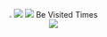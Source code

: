 <p align="center"> 
  <img src="https://tseshongfeeshur.github.io/image/favicon.png" style="zoom: 25%;" />
  <img src="https://readme-typing-svg.demolab.com/?lines=Welcome+to+Ryan璃黯’s+GitHub;An+Interesting+atomic+nucleu&color=7E2065&center=true&font=Montserrat" />
  <img src="https://github-readme-activity-graph.cyclic.app/graph?username=tseshongfeeshur&bg_color=ffffff&color=7E2065&line=7E2065&custom_title=Ryan璃黯’s+GitHub+Activities" />
  Be Visited Times<br>
  <img src="https://profile-counter.glitch.me/tseshongfeeshur/count.svg" />
</p>
